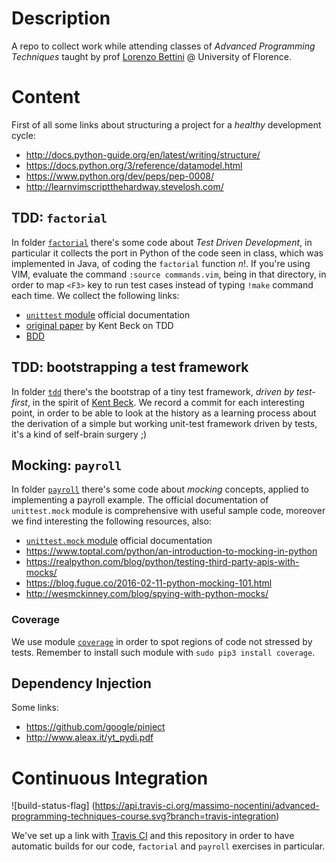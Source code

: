 
# Description

A repo to collect work while attending classes of *Advanced Programming
Techniques* taught by prof [Lorenzo Bettini][bettini] @ University of Florence.

[bettini]:https://github.com/LorenzoBettini

# Content

First of all some links about structuring a project for a *healthy* development
cycle:
- http://docs.python-guide.org/en/latest/writing/structure/
- https://docs.python.org/3/reference/datamodel.html
- https://www.python.org/dev/peps/pep-0008/
- http://learnvimscriptthehardway.stevelosh.com/

## TDD: `factorial`

In folder [`factorial`][fact:dir] there's some code about *Test Driven
Development*, in particular it collects the port in Python of the code seen in
class, which was implemented in Java, of coding the `factorial` function $n!$.
If you're using VIM, evaluate the command `:source commands.vim`, being in that
directory, in order to map `<F3>` key to run test cases instead of typing
`!make` command each time. We collect the following links:
- [`unittest` module][doc:unittest] official documentation
- [original paper][beck] by Kent Beck on TDD
- [BDD][bdd]


[doc:unittest]:https://docs.python.org/3/library/unittest.html
[beck]:https://web.archive.org/web/20150315073817/http://www.xprogramming.com/testfram.htm
[fact:dir]:https://github.com/massimo-nocentini/apt-unifi-course/tree/master/factorial
[bdd]:http://pythonhosted.org/behave/tutorial.html

## TDD: bootstrapping a test framework

In folder [`tdd`][tdd:folder] there's the bootstrap of a tiny test framework,
*driven by test-first*, in the spirit of [Kent Beck][tdd:beck]. We record a
commit for each interesting point, in order to be able to look at the history
as a learning process about the derivation of a simple but working unit-test
framework driven by tests, it's a kind of self-brain surgery ;)

[tdd:beck]:https://www.amazon.com/Test-Driven-Development-Kent-Beck/dp/0321146530/ref=pd_sim_14_6?_encoding=UTF8&psc=1&refRID=P274Z8V81HKRP4S2YHHS
[tdd:folder]:https://github.com/massimo-nocentini/advanced-programming-techniques-course/tree/master/tdd

## Mocking: `payroll`

In folder [`payroll`][payroll:dir] there's some code about *mocking* concepts,
applied to implementing a payroll example.  The official documentation of
`unittest.mock` module is comprehensive with useful sample code, moreover we
find interesting the following resources,  also:
- [`unittest.mock` module][doc:unittest:mock] official documentation
- https://www.toptal.com/python/an-introduction-to-mocking-in-python
- https://realpython.com/blog/python/testing-third-party-apis-with-mocks/
- https://blog.fugue.co/2016-02-11-python-mocking-101.html
- http://wesmckinney.com/blog/spying-with-python-mocks/

### Coverage

We use module [`coverage`][cov] in order to spot regions of code not stressed
by tests. Remember to install such module with `sudo pip3 install coverage`.

[doc:unittest:mock]:https://docs.python.org/3/library/unittest.mock.html
[payroll:dir]:https://github.com/massimo-nocentini/apt-unifi-course/tree/master/payroll
[cov]:https://coverage.readthedocs.io/en/coverage-4.2/index.html

## Dependency Injection

Some links:
- https://github.com/google/pinject
- http://www.aleax.it/yt_pydi.pdf

# Continuous Integration

![build-status-flag]
(https://api.travis-ci.org/massimo-nocentini/advanced-programming-techniques-course.svg?branch=travis-integration)

We've set up a link with [Travis CI][travis] and this repository in order to
have automatic builds for our code, `factorial` and `payroll` exercises in
particular.

[travis]:https://travis-ci.org/massimo-nocentini/advanced-programming-techniques-course
